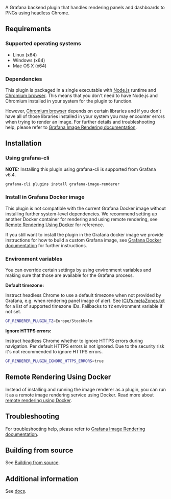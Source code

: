 A Grafana backend plugin that handles rendering panels and dashboards to PNGs using headless Chrome.

## Requirements

### Supported operating systems

- Linux (x64)
- Windows (x64)
- Mac OS X (x64)

### Dependencies

This plugin is packaged in a single executable with [Node.js](https://nodejs.org/) runtime and [Chromium browser](https://www.chromium.org/Home).
This means that you don't need to have Node.js and Chromium installed in your system for the plugin to function.

However, [Chromium browser](https://www.chromium.org/) depends on certain libraries and if you don't have all of those libraries installed in your
system you may encounter errors when trying to render an image. For further details and troubleshooting help, please refer to
[Grafana Image Rendering documentation](https://grafana.com/docs/administration/image_rendering/).

## Installation

### Using grafana-cli

**NOTE:** Installing this plugin using grafana-cli is supported from Grafana v6.4.

```bash
grafana-cli plugins install grafana-image-renderer
```

### Install in Grafana Docker image

This plugin is not compatible with the current Grafana Docker image without installing further system-level dependencies. We recommend setting up another Docker container
for rendering and using remote rendering, see [Remote Rendering Using Docker](#remote-rendering-using-docker) for reference.

If you still want to install the plugin in the Grafana docker image we provide instructions for how to build a custom Grafana image, see [Grafana Docker documentation](https://grafana.com/docs/installation/docker/#custom-image-with-grafana-image-renderer-plugin-pre-installed) for further instructions.

### Environment variables

You can override certain settings by using environment variables and making sure that those are available for the Grafana process.

**Default timezone:**

Instruct headless Chrome to use a default timezone when not provided by Grafana, e.g. when rendering panel image of alert. See [ICU’s metaZones.txt](https://cs.chromium.org/chromium/src/third_party/icu/source/data/misc/metaZones.txt?rcl=faee8bc70570192d82d2978a71e2a615788597d1) for a list of supported timezone IDs. Fallbacks to `TZ` environment variable if not set.

```bash
GF_RENDERER_PLUGIN_TZ=Europe/Stockholm
```

**Ignore HTTPS errors:**

Instruct headless Chrome whether to ignore HTTPS errors during navigation. Per default HTTPS errors is not ignored.
Due to the security risk it's not recommended to ignore HTTPS errors.

```bash
GF_RENDERER_PLUGIN_IGNORE_HTTPS_ERRORS=true
```

## Remote Rendering Using Docker

Instead of installing and running the image renderer as a plugin, you can run it as a remote image rendering service using Docker. Read more about [remote rendering using Docker](https://github.com/grafana/grafana-image-renderer/blob/master/docs/remote_rendering_using_docker.md).

## Troubleshooting

For troubleshooting help, please refer to [Grafana Image Rendering documentation](https://grafana.com/docs/administration/image_rendering/#troubleshooting).

## Building from source

See [Building from source](https://github.com/grafana/grafana-image-renderer/blob/master/docs/building_from_source.md).

## Additional information

See [docs](https://github.com/grafana/grafana-image-renderer/blob/master/docs/index.md).
